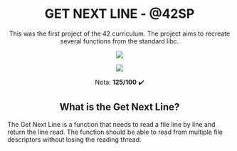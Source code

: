 <h1 align="center"><strong>GET NEXT LINE - @42SP</strong></h1>

<p align="center">This was the first project of the 42 curriculum. The project aims to recreate several functions from the standard libc.</p>

<p align="center"><a href="https://www.42sp.org.br/" target="_blank"><img src="https://img.shields.io/static/v1?label=&message=SP&color=000&style=for-the-badge&logo=42""></a></p>
<p align="center"><img src="https://github.com/ayogun/42-project-badges/raw/main/badges/get_next_linem.png"> </p>
 <p align="center">Nota: <strong>125/100</strong> ✔️ </p>

<h2 align="center"><strong>What is the Get Next Line?</strong></h2>

The Get Next Line is a function that needs to read a file line by line and return the line read. The function should be able to read from multiple file descriptors without losing the reading thread.
